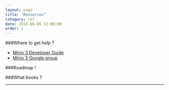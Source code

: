 ```yaml
---
layout: page
title: "Resources"
category: ref
date: 2013-06-05 12:00:00
order: 2
---
```


###Where to get help ? 

* [Minix 3 Developer Guide](http://wiki.minix3.org/en/DevelopersGuide)
* [Minix 3 Google group](https://groups.google.com/forum/#!forum/minix3)

###Roadmap ! 

###What books ?


* * * 

